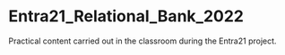 # Entra21_Relational_Bank_2022
Practical content carried out in the classroom during the Entra21 project.
